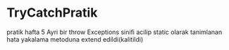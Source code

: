 # TryCatchPratik
pratik hafta 5
Ayri bir throw Exceptions sinifi acilip static olarak tanimlanan hata yakalama metoduna extend edildi(kalitildi)
